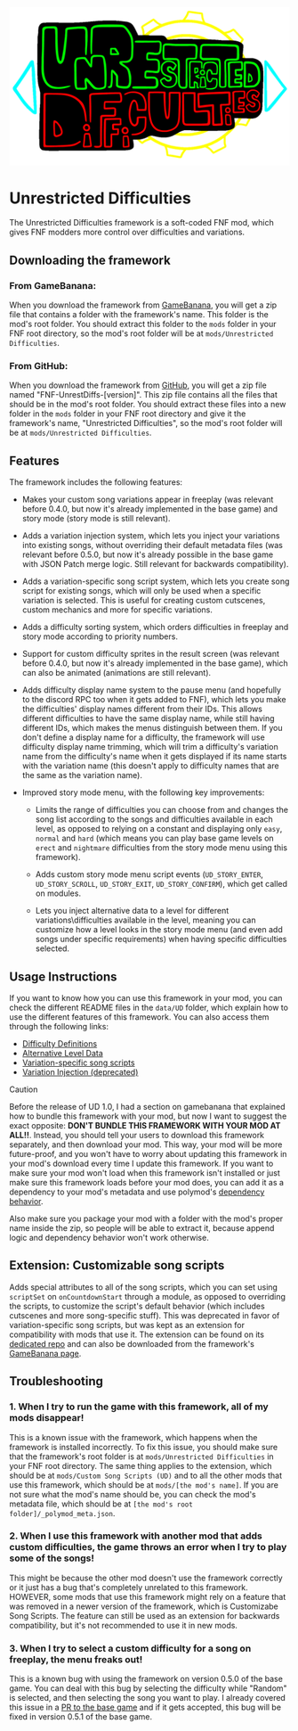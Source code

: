 ![UD-Logo](UD-Logo.gif)

# Unrestricted Difficulties

The Unrestricted Difficulties framework is a soft-coded FNF mod, which gives FNF modders more control over difficulties and variations.

## Downloading the framework

### From GameBanana:

When you download the framework from [GameBanana](https://gamebanana.com/mods/512797), you will get a zip file that contains a folder with the framework's name. This folder is the mod's root folder. You should extract this folder to the `mods` folder in your FNF root directory, so the mod's root folder will be at `mods/Unrestricted Difficulties`.

### From GitHub:

When you download the framework from [GitHub](https://github.com/AppleHair/FNF-UnrestDiffs/releases), you will get a zip file named "FNF-UnrestDiffs-[version]". This zip file contains all the files that should be in the mod's root folder. You should extract these files into a new folder in the `mods` folder in your FNF root directory and give it the framework's name, "Unrestricted Difficulties", so the mod's root folder will be at `mods/Unrestricted Difficulties`.

## Features

The framework includes the following features:

- Makes your custom song variations appear in freeplay (was relevant before 0.4.0, but now it's already implemented in the base game) and story mode (story mode is still relevant).

- Adds a variation injection system, which lets you inject your variations into existing songs, without overriding their default metadata files (was relevant before 0.5.0, but now it's already possible in the base game with JSON Patch merge logic. Still relevant for backwards compatibility).

- Adds a variation-specific song script system, which lets you create song script for existing songs, which will only be used when a specific variation is selected. This is useful for creating custom cutscenes, custom mechanics and more for specific variations.

- Adds a difficulty sorting system, which orders difficulties in freeplay and story mode according to priority numbers.

- Support for custom difficulty sprites in the result screen (was relevant before 0.4.0, but now it's already implemented in the base game), which can also be animated (animations are still relevant).

- Adds difficulty display name system to the pause menu (and hopefully to the discord RPC too when it gets added to FNF), which lets you make the difficulties' display names different from their IDs. This allows different difficulties to have the same display name, while still having different IDs, which makes the menus distinguish between them. If you don't define a display name for a difficulty, the framework will use difficulty display name trimming, which will trim a difficulty's variation name from the difficulty's name when it gets displayed if its name starts with the variation name (this doesn't apply to difficulty names that are the same as the variation name).

- Improved story mode menu, with the following key improvements:
  
  - Limits the range of difficulties you can choose from and changes the song list according to the songs and difficulties available in each level, as opposed to relying on a constant and displaying only `easy`, `normal` and `hard` (which means you can play base game levels on `erect` and `nightmare` difficulties from the story mode menu using this framework).
  
  - Adds custom story mode menu script events (`UD_STORY_ENTER`, `UD_STORY_SCROLL`, `UD_STORY_EXIT`, `UD_STORY_CONFIRM`), which get called on modules.
  
  - Lets you inject alternative data to a level for different variations\difficulties available in the level, meaning you can customize how a level looks in the story mode menu (and even add songs under specific requirements) when having specific difficulties selected.

## Usage Instructions

If you want to know how you can use this framework in your mod, you can check the different README files in the `data/UD` folder, which explain how to use the different features of this framework. You can also access them through the following links:

- [Difficulty Definitions](data/UD/README.md)
- [Alternative Level Data](data/UD/levels-alt/README.md)
- [Variation-specific song scripts](data/UD/vari-songs/README.md)
- [Variation Injection (deprecated)](data/UD/vari-injections/README.md)

> [!CAUTION]
> Before the release of UD 1.0, I had a section on gamebanana that explained how to bundle this framework with your mod, but now I want to suggest the exact opposite: **DON'T BUNDLE THIS FRAMEWORK WITH YOUR MOD AT ALL!!**. Instead, you should tell your users to download this framework separately, and then download your mod. This way, your mod will be more future-proof, and you won't have to worry about updating this framework in your mod's download every time I update this framework. If you want to make sure your mod won't load when this framework isn't installed or just make sure this framework loads before your mod does, you can add it as a dependency to your mod's metadata and use polymod's [dependency behavior](https://polymod.io/docs/dependencies/).
> 
> Also make sure you package your mod with a folder with the mod's proper name inside the zip, so people will be able to extract it, because append logic and dependency behavior won't work otherwise.

## Extension: Customizable song scripts

Adds special attributes to all of the song scripts, which you can set using `scriptSet` on `onCountdownStart` through a module, as opposed to overriding the scripts, to customize the script's default behavior (which includes cutscenes and more song-specific stuff). This was deprecated in favor of variation-specific song scripts, but was kept as an extension for compatibility with mods that use it. The extension can be found on its [dedicated repo](https://github.com/AppleHair/UD-CustomSongScripts) and can also be downloaded from the framework's [GameBanana page](https://gamebanana.com/mods/512797).

## Troubleshooting

### 1. When I try to run the game with this framework, all of my mods disappear!

This is a known issue with the framework, which happens when the framework is installed incorrectly. To fix this issue, you should make sure that the framework's root folder is at `mods/Unrestricted Difficulties` in your FNF root directory. The same thing applies to the extension, which should be at `mods/Custom Song Scripts (UD)` and to all the other mods that use this framework, which should be at `mods/[the mod's name]`. If you are not sure what the mod's name should be, you can check the mod's metadata file, which should be at `[the mod's root folder]/_polymod_meta.json`.

### 2. When I use this framework with another mod that adds custom difficulties, the game throws an error when I try to play some of the songs!

This might be because the other mod doesn't use the framework correctly or it just has a bug that's completely unrelated to this framework. HOWEVER, some mods that use this framework might rely on a feature that was removed in a newer version of the framework, which is Customizabe Song Scripts. The feature can still be used as an extension for backwards compatibility, but it's not recommended to use it in new mods.

### 3. When I try to select a custom difficulty for a song on freeplay, the menu freaks out!

This is a known bug with using the framework on version 0.5.0 of the base game. You can deal with this bug by selecting the difficulty while "Random" is selected, and then selecting the song you want to play. I already covered this issue in a [PR to the base game](https://github.com/FunkinCrew/Funkin/pull/3469) and if it gets accepted, this bug will be fixed in version 0.5.1 of the base game.